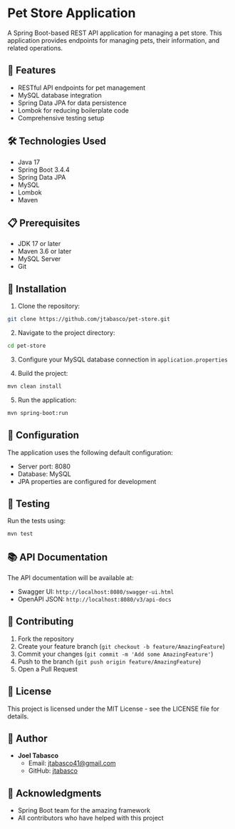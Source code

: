 # Pet Store Application

A Spring Boot-based REST API application for managing a pet store. This application provides endpoints for managing pets, their information, and related operations.

## 🚀 Features

- RESTful API endpoints for pet management
- MySQL database integration
- Spring Data JPA for data persistence
- Lombok for reducing boilerplate code
- Comprehensive testing setup

## 🛠️ Technologies Used

- Java 17
- Spring Boot 3.4.4
- Spring Data JPA
- MySQL
- Lombok
- Maven

## 📋 Prerequisites

- JDK 17 or later
- Maven 3.6 or later
- MySQL Server
- Git

## 🔧 Installation

1. Clone the repository:
```bash
git clone https://github.com/jtabasco/pet-store.git
```

2. Navigate to the project directory:
```bash
cd pet-store
```

3. Configure your MySQL database connection in `application.properties`

4. Build the project:
```bash
mvn clean install
```

5. Run the application:
```bash
mvn spring-boot:run
```

## 📝 Configuration

The application uses the following default configuration:
- Server port: 8080
- Database: MySQL
- JPA properties are configured for development

## 🧪 Testing

Run the tests using:
```bash
mvn test
```

## 📚 API Documentation

The API documentation will be available at:
- Swagger UI: `http://localhost:8080/swagger-ui.html`
- OpenAPI JSON: `http://localhost:8080/v3/api-docs`

## 🤝 Contributing

1. Fork the repository
2. Create your feature branch (`git checkout -b feature/AmazingFeature`)
3. Commit your changes (`git commit -m 'Add some AmazingFeature'`)
4. Push to the branch (`git push origin feature/AmazingFeature`)
5. Open a Pull Request

## 📄 License

This project is licensed under the MIT License - see the LICENSE file for details.

## 👤 Author

- **Joel Tabasco**
  - Email: jtabasco41@gmail.com
  - GitHub: [jtabasco](https://github.com/jtabasco)

## 🙏 Acknowledgments

- Spring Boot team for the amazing framework
- All contributors who have helped with this project 